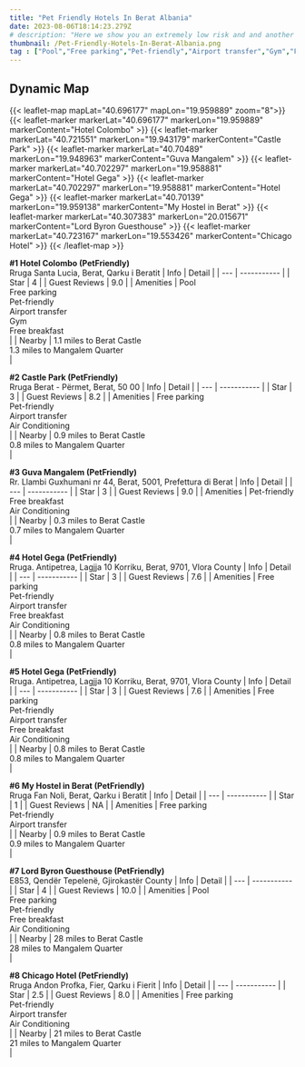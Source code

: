 ```yaml
---
title: "Pet Friendly Hotels In Berat Albania"
date: 2023-08-06T18:14:23.279Z
# description: "Here we show you an extremely low risk and and another medium risk approach to earn passive income "
thumbnail: /Pet-Friendly-Hotels-In-Berat-Albania.png
tag : ["Pool","Free parking","Pet-friendly","Airport transfer","Gym","Free breakfast","Air Conditioning"]
---
```


## Dynamic Map
{{< leaflet-map  mapLat="40.696177" mapLon="19.959889" zoom="8">}}
    {{< leaflet-marker markerLat="40.696177" markerLon="19.959889" markerContent="Hotel Colombo" >}}
    {{< leaflet-marker markerLat="40.721551" markerLon="19.943179" markerContent="Castle Park" >}}
    {{< leaflet-marker markerLat="40.70489" markerLon="19.948963" markerContent="Guva Mangalem" >}}
    {{< leaflet-marker markerLat="40.702297" markerLon="19.958881" markerContent="Hotel Gega" >}}
    {{< leaflet-marker markerLat="40.702297" markerLon="19.958881" markerContent="Hotel Gega" >}}
    {{< leaflet-marker markerLat="40.70139" markerLon="19.959138" markerContent="My Hostel in Berat" >}}
    {{< leaflet-marker markerLat="40.307383" markerLon="20.015671" markerContent="Lord Byron Guesthouse" >}}
    {{< leaflet-marker markerLat="40.723167" markerLon="19.553426" markerContent="Chicago Hotel" >}}
{{< /leaflet-map >}}


**#1 Hotel Colombo (PetFriendly)**<br>Rruga Santa Lucia, Berat, Qarku i Beratit
| Info | Detail |
| --- | ----------- |
| Star | 4 |
| Guest Reviews | 9.0 |
| Amenities | Pool<br>Free parking<br>Pet-friendly<br>Airport transfer<br>Gym<br>Free breakfast<br> |
| Nearby | 1.1 miles to Berat Castle<br>1.3 miles to Mangalem Quarter<br> |

**#2 Castle Park (PetFriendly)**<br>Rruga Berat - Përmet, Berat, 50 00
| Info | Detail |
| --- | ----------- |
| Star | 3 |
| Guest Reviews | 8.2 |
| Amenities | Free parking<br>Pet-friendly<br>Airport transfer<br>Air Conditioning<br> |
| Nearby | 0.9 miles to Berat Castle<br>0.8 miles to Mangalem Quarter<br> |

**#3 Guva Mangalem (PetFriendly)**<br>Rr. Llambi Guxhumani  nr 44, Berat, 5001, Prefettura di Berat
| Info | Detail |
| --- | ----------- |
| Star | 3 |
| Guest Reviews | 9.0 |
| Amenities | Pet-friendly<br>Free breakfast<br>Air Conditioning<br> |
| Nearby | 0.3 miles to Berat Castle<br>0.7 miles to Mangalem Quarter<br> |

**#4 Hotel Gega (PetFriendly)**<br>Rruga. Antipetrea, Lagjja 10 Korriku, Berat, 9701, Vlora County
| Info | Detail |
| --- | ----------- |
| Star | 3 |
| Guest Reviews | 7.6 |
| Amenities | Free parking<br>Pet-friendly<br>Airport transfer<br>Free breakfast<br>Air Conditioning<br> |
| Nearby | 0.8 miles to Berat Castle<br>0.8 miles to Mangalem Quarter<br> |

**#5 Hotel Gega (PetFriendly)**<br>Rruga. Antipetrea, Lagjja 10 Korriku, Berat, 9701, Vlora County
| Info | Detail |
| --- | ----------- |
| Star | 3 |
| Guest Reviews | 7.6 |
| Amenities | Free parking<br>Pet-friendly<br>Airport transfer<br>Free breakfast<br>Air Conditioning<br> |
| Nearby | 0.8 miles to Berat Castle<br>0.8 miles to Mangalem Quarter<br> |

**#6 My Hostel in Berat (PetFriendly)**<br>Rruga Fan Noli, Berat, Qarku i Beratit
| Info | Detail |
| --- | ----------- |
| Star | 1 |
| Guest Reviews | NA |
| Amenities | Free parking<br>Pet-friendly<br>Airport transfer<br> |
| Nearby | 0.9 miles to Berat Castle<br>0.9 miles to Mangalem Quarter<br> |

**#7 Lord Byron Guesthouse (PetFriendly)**<br>E853, Qendër Tepelenë, Gjirokastër County
| Info | Detail |
| --- | ----------- |
| Star | 4 |
| Guest Reviews | 10.0 |
| Amenities | Pool<br>Free parking<br>Pet-friendly<br>Free breakfast<br>Air Conditioning<br> |
| Nearby | 28 miles to Berat Castle<br>28 miles to Mangalem Quarter<br> |

**#8 Chicago Hotel (PetFriendly)**<br>Rruga Andon Profka, Fier, Qarku i Fierit
| Info | Detail |
| --- | ----------- |
| Star | 2.5 |
| Guest Reviews | 8.0 |
| Amenities | Free parking<br>Pet-friendly<br>Airport transfer<br>Air Conditioning<br> |
| Nearby | 21 miles to Berat Castle<br>21 miles to Mangalem Quarter<br> |

